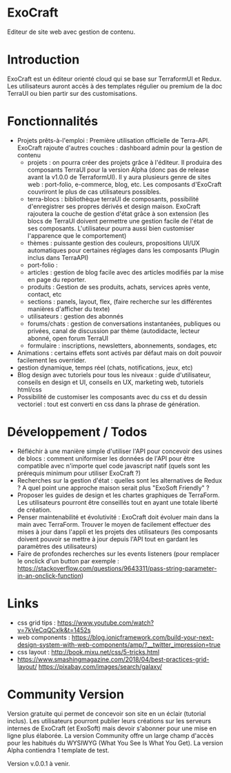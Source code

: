 # ExoCraft
Editeur de site web avec gestion de contenu.

# Introduction

ExoCraft est un éditeur orienté cloud qui se base sur TerraformUI et Redux. Les utilisateurs auront accès à des templates régulier ou premium de la doc TerraUI ou bien partir sur des customisations.

# Fonctionnalités

- Projets prêts-à-l'emploi : Première utilisation officielle de Terra-API. ExoCraft rajoute d'autres couches : dashboard admin pour la gestion de contenu
  - projets : on pourra créer des projets grâce à l'éditeur. Il produira des composants TerraUI pour la version Alpha (donc pas de release avant la v1.0.0 de TerraformUI). Il y aura plusieurs genre de sites web : port-folio, e-commerce, blog, etc. Les composants d'ExoCraft couvriront le plus de cas utilisateurs possibles.
  - terra-blocs : bibliothèque terraUI de composants, possibilité d'enregistrer ses propres dérivés et design maison. ExoCraft rajoutera la couche de gestion d'état grâce à son extension (les blocs de TerraUI doivent permettre une gestion facile de l'état de ses composants. L'utilisateur pourra aussi bien customiser l'apparence que le comportement)
  - thèmes : puissante gestion des couleurs, propositions UI/UX automatiques pour certaines réglages dans les composants (Plugin inclus dans TerraAPI)
  - port-folio : 
  - articles : gestion de blog facile avec des articles modifiés par la mise en page du reporter.
  - produits : Gestion de ses produits, achats, services après vente, contact, etc
  - sections : panels, layout, flex, (faire recherche sur les différentes manières d'afficher du texte)
  - utilisateurs : gestion des abonnés
  - forums/chats : gestion de conversations instantanées, publiques ou privées, canal de discussion par thème (autodidacte, lecteur abonné, open forum TerraUI
  - formulaire : inscriptions, newsletters, abonnements, sondages, etc
- Animations : certains effets sont activés par défaut mais on doit pouvoir facilement les overrider.
- gestion dynamique, temps réel (chats, notifications, jeux, etc)
- Blog design avec tutoriels pour tous les niveaux : guide d'utilisateur, conseils en design et UI, conseils en UX, marketing web, tutoriels html/css
- Possibilité de customiser les composants avec du css et du dessin vectoriel : tout est converti en css dans la phrase de génération.

# Développement / Todos
- Réfléchir à une manière simple d'utiliser l'API pour concevoir des usines de blocs : comment uniformiser les données de l'API pour être compatible avec n'importe quel code javascript natif (quels sont les prérequis minimum pour utiliser ExoCraft ?)
- Recherches sur la gestion d'état : quelles sont les alternatives de Redux ? A quel point une approche maison serait plus "ExoSoft Friendly" ?
- Proposer les guides de design et les chartes graphiques de TerraForm. Les utilisateurs pourront être conseillés tout en ayant une totale liberté de création.
- Penser maintenabilité et évolutivité : ExoCraft doit évoluer main dans la main avec TerraForm. Trouver le moyen de facilement effectuer des mises à jour dans l'appli et les projets des utilisateurs (les composants doivent pouvoir se mettre à jour depuis l'API tout en gardant les paramètres des utilisateurs)
- Faire de profondes recherches sur les events listeners (pour remplacer le onclick d'un button par exemple : https://stackoverflow.com/questions/9643311/pass-string-parameter-in-an-onclick-function)

# Links 
- css grid tips : https://www.youtube.com/watch?v=7kVeCqQCxlk&t=1452s
- web components : https://blog.ionicframework.com/build-your-next-design-system-with-web-components/amp/?__twitter_impression=true
- css layout : http://book.mixu.net/css/5-tricks.html
- https://www.smashingmagazine.com/2018/04/best-practices-grid-layout/
https://pixabay.com/images/search/galaxy/

# Community Version

Version gratuite qui permet de concevoir son site en un éclair (tutorial inclus). Les utilisateurs pourront publier leurs créations sur les serveurs internes de ExoCraft (et ExoSoft) mais devoir s'abonner pour une mise en ligne plus élaborée. La version Community offre un large champ d'accès pour les habitués du WYSIWYG (What You See Is What You Get). La version Alpha contiendra 1 template de test.

Version v.0.0.1 à venir.
